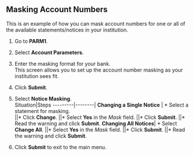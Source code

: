 ## Masking Account Numbers
This is an example of how you can mask account numbers for one or all of the available statements/notices in your institution.

1. Go to **PARM1**.  
1. Select **Account Parameters**.  
1. Enter the masking format for your bank.  
This screen allows you to set up the account number masking as your institution sees fit.

1. Click **Submit**.  
1. Select **Notice Masking**.  
 Situation|Steps
 ---------|--------|
 **Changing a Single Notice** | * Select a statement for masking.  
 ||* Click **Change**.
 ||* Select **Yes** in the *Mask* field.
 ||* Click **Submit**.
 ||* Read the warning and click **Submit**.
 **Changing All Notices**| * Select **Change All**.
 ||* Select **Yes** in the *Mask* field.
 ||* Click **Submit**.
 ||* Read the warning and click **Submit**.
1. Click **Submit** to exit to the main menu.
